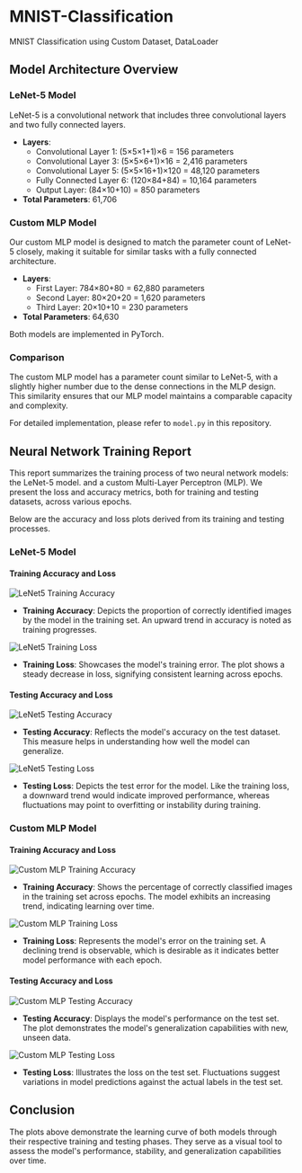 # MNIST-Classification
MNIST Classification using Custom Dataset, DataLoader



## Model Architecture Overview

### LeNet-5 Model
LeNet-5 is a convolutional network that includes three convolutional layers and two fully connected layers.

- **Layers**:
  - Convolutional Layer 1: (5×5×1+1)×6 = 156 parameters
  - Convolutional Layer 3: (5×5×6+1)×16 = 2,416 parameters
  - Convolutional Layer 5: (5×5×16+1)×120 = 48,120 parameters
  - Fully Connected Layer 6: (120×84+84) = 10,164 parameters
  - Output Layer: (84×10+10) = 850 parameters
- **Total Parameters**: 61,706

### Custom MLP Model
Our custom MLP model is designed to match the parameter count of LeNet-5 closely, making it suitable for similar tasks with a fully connected architecture.

- **Layers**:
  - First Layer: 784×80+80 = 62,880 parameters
  - Second Layer: 80×20+20 = 1,620 parameters
  - Third Layer: 20×10+10 = 230 parameters
- **Total Parameters**: 64,630

Both models are implemented in PyTorch.

### Comparison
The custom MLP model has a parameter count similar to LeNet-5, with a slightly higher number due to the dense connections in the MLP design. This similarity ensures that our MLP model maintains a comparable capacity and complexity.

For detailed implementation, please refer to `model.py` in this repository.


## Neural Network Training Report

This report summarizes the training process of two neural network models: the LeNet-5 model. and a custom Multi-Layer Perceptron (MLP). We present the loss and accuracy metrics, both for training and testing datasets, across various epochs.

Below are the accuracy and loss plots derived from its training and testing processes.

### LeNet-5 Model

#### Training Accuracy and Loss
![LeNet5 Training Accuracy](LeNet5_train_accuracy.png)
- **Training Accuracy**: Depicts the proportion of correctly identified images by the model in the training set. An upward trend in accuracy is noted as training progresses.

![LeNet5 Training Loss](LeNet5_train_loss.png)
- **Training Loss**: Showcases the model's training error. The plot shows a steady decrease in loss, signifying consistent learning across epochs.

#### Testing Accuracy and Loss
![LeNet5 Testing Accuracy](LeNet5_test_accuracy.png)
- **Testing Accuracy**: Reflects the model's accuracy on the test dataset. This measure helps in understanding how well the model can generalize.

![LeNet5 Testing Loss](LeNet5_test_loss.png)
- **Testing Loss**: Depicts the test error for the model. Like the training loss, a downward trend would indicate improved performance, whereas fluctuations may point to overfitting or instability during training.

### Custom MLP Model

#### Training Accuracy and Loss
![Custom MLP Training Accuracy](CustomMLP_train_accuracy.png)
- **Training Accuracy**: Shows the percentage of correctly classified images in the training set across epochs. The model exhibits an increasing trend, indicating learning over time.

![Custom MLP Training Loss](CustomMLP_train_loss.png)
- **Training Loss**: Represents the model's error on the training set. A declining trend is observable, which is desirable as it indicates better model performance with each epoch.

#### Testing Accuracy and Loss
![Custom MLP Testing Accuracy](CustomMLP_test_accuracy.png)
- **Testing Accuracy**: Displays the model's performance on the test set. The plot demonstrates the model's generalization capabilities with new, unseen data.

![Custom MLP Testing Loss](CustomMLP_test_loss.png)
- **Testing Loss**: Illustrates the loss on the test set. Fluctuations suggest variations in model predictions against the actual labels in the test set.


## Conclusion

The plots above demonstrate the learning curve of both models through their respective training and testing phases. They serve as a visual tool to assess the model's performance, stability, and generalization capabilities over time.


